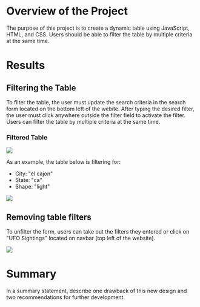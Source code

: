 # Overview of the Project

The purpose of this project is to create a dynamic table using JavaScript, HTML, and CSS. Users should be able to filter the table by multiple criteria at the same time.

# Results

## Filtering the Table

To filter the table, the user must update the search criteria in the search form located on the bottom left of the webite. After typing the desired filter, the user must click anywhere outside the filter field to activate the filter. Users can filter the table by multiple criteria at the same time.

### Filtered Table

<img src="images/FilterSearch.png"/>

As an example, the table below is filtering for:

- City: "el cajon"
- State: "ca"
- Shape: "light"

<img src="images/filteredTable.png"/>

## Removing table filters

To unfilter the form, users can take out the filters they entered or click on "UFO Sightings" located on navbar (top left of the website).

<img src="images/UFOSightings.png"/>

# Summary

In a summary statement, describe one drawback of this new design and two recommendations for further development.
